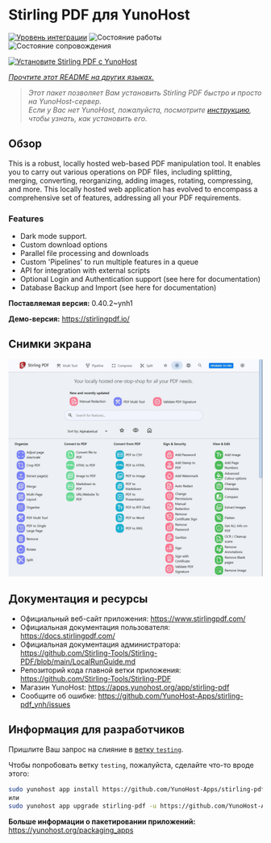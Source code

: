<!--
Важно: этот README был автоматически сгенерирован <https://github.com/YunoHost/apps/tree/master/tools/readme_generator>
Он НЕ ДОЛЖЕН редактироваться вручную.
-->

# Stirling PDF для YunoHost

[![Уровень интеграции](https://apps.yunohost.org/badge/integration/stirling-pdf)](https://ci-apps.yunohost.org/ci/apps/stirling-pdf/)
![Состояние работы](https://apps.yunohost.org/badge/state/stirling-pdf)
![Состояние сопровождения](https://apps.yunohost.org/badge/maintained/stirling-pdf)

[![Установите Stirling PDF с YunoHost](https://install-app.yunohost.org/install-with-yunohost.svg)](https://install-app.yunohost.org/?app=stirling-pdf)

*[Прочтите этот README на других языках.](./ALL_README.md)*

> *Этот пакет позволяет Вам установить Stirling PDF быстро и просто на YunoHost-сервер.*  
> *Если у Вас нет YunoHost, пожалуйста, посмотрите [инструкцию](https://yunohost.org/install), чтобы узнать, как установить его.*

## Обзор

This is a robust, locally hosted web-based PDF manipulation tool. It enables you to carry out various operations on PDF files, including splitting, merging, converting, reorganizing, adding images, rotating, compressing, and more. This locally hosted web application has evolved to encompass a comprehensive set of features, addressing all your PDF requirements.

### Features

- Dark mode support.
- Custom download options
- Parallel file processing and downloads
- Custom 'Pipelines' to run multiple features in a queue
- API for integration with external scripts
- Optional Login and Authentication support (see here for documentation)
- Database Backup and Import (see here for documentation)


**Поставляемая версия:** 0.40.2~ynh1

**Демо-версия:** <https://stirlingpdf.io/>

## Снимки экрана

![Снимок экрана Stirling PDF](./doc/screenshots/screenshot.jpg)

## Документация и ресурсы

- Официальный веб-сайт приложения: <https://www.stirlingpdf.com/>
- Официальная документация пользователя: <https://docs.stirlingpdf.com/>
- Официальная документация администратора: <https://github.com/Stirling-Tools/Stirling-PDF/blob/main/LocalRunGuide.md>
- Репозиторий кода главной ветки приложения: <https://github.com/Stirling-Tools/Stirling-PDF>
- Магазин YunoHost: <https://apps.yunohost.org/app/stirling-pdf>
- Сообщите об ошибке: <https://github.com/YunoHost-Apps/stirling-pdf_ynh/issues>

## Информация для разработчиков

Пришлите Ваш запрос на слияние в [ветку `testing`](https://github.com/YunoHost-Apps/stirling-pdf_ynh/tree/testing).

Чтобы попробовать ветку `testing`, пожалуйста, сделайте что-то вроде этого:

```bash
sudo yunohost app install https://github.com/YunoHost-Apps/stirling-pdf_ynh/tree/testing --debug
или
sudo yunohost app upgrade stirling-pdf -u https://github.com/YunoHost-Apps/stirling-pdf_ynh/tree/testing --debug
```

**Больше информации о пакетировании приложений:** <https://yunohost.org/packaging_apps>
